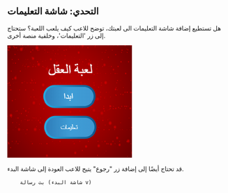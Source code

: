 ## التحدي: شاشة التعليمات

هل تستطيع إضافة شاشة التعليمات الى لعبتك، توضح للاعب كيف يلعب اللعبة؟ ستحتاج إلى زر 'التعليمات'، وخلفية منصة أخرى.

![لقطة شاشة](images/brain-instructions.png)

قد تحتاج أيضًا إلى إضافة زر "رجوع" يتيح للاعب العودة إلى شاشة البدء.

```blocks3
    بث رسالة (شاشة البدء v)
```